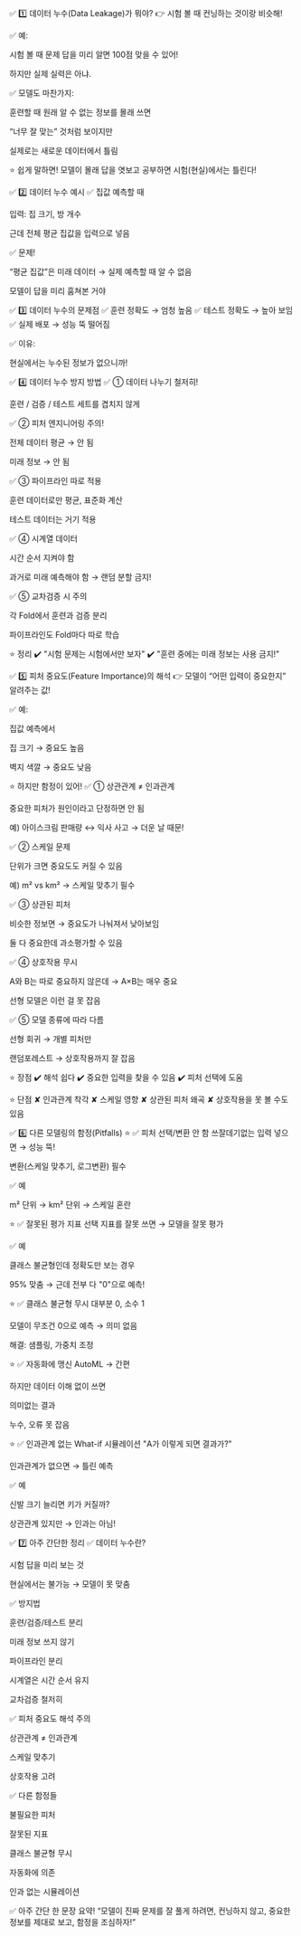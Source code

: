 ✅ 1️⃣ 데이터 누수(Data Leakage)가 뭐야?
👉 시험 볼 때 컨닝하는 것이랑 비슷해!

✅ 예:

시험 볼 때 문제 답을 미리 알면 100점 맞을 수 있어!

하지만 실제 실력은 아냐.

✅ 모델도 마찬가지:

훈련할 때 원래 알 수 없는 정보를 몰래 쓰면

“너무 잘 맞는” 것처럼 보이지만

실제로는 새로운 데이터에서 틀림

⭐️ 쉽게 말하면!
모델이 몰래 답을 엿보고 공부하면
시험(현실)에서는 틀린다!

✅ 2️⃣ 데이터 누수 예시
✅ 집값 예측할 때

입력: 집 크기, 방 개수

근데 전체 평균 집값을 입력으로 넣음

✅ 문제!

“평균 집값”은 미래 데이터 → 실제 예측할 때 알 수 없음

모델이 답을 미리 훔쳐본 거야

✅ 3️⃣ 데이터 누수의 문제점
✅ 훈련 정확도 → 엄청 높음
✅ 테스트 정확도 → 높아 보임
✅ 실제 배포 → 성능 뚝 떨어짐

✅ 이유:

현실에서는 누수된 정보가 없으니까!

✅ 4️⃣ 데이터 누수 방지 방법
✅ ① 데이터 나누기 철저히!

훈련 / 검증 / 테스트 세트를 겹치지 않게

✅ ② 피처 엔지니어링 주의!

전체 데이터 평균 → 안 됨

미래 정보 → 안 됨

✅ ③ 파이프라인 따로 적용

훈련 데이터로만 평균, 표준화 계산

테스트 데이터는 거기 적용

✅ ④ 시계열 데이터

시간 순서 지켜야 함

과거로 미래 예측해야 함 → 랜덤 분할 금지!

✅ ⑤ 교차검증 시 주의

각 Fold에서 훈련과 검증 분리

파이프라인도 Fold마다 따로 학습

⭐️ 정리
✔️ "시험 문제는 시험에서만 보자"
✔️ "훈련 중에는 미래 정보는 사용 금지!"

✅ 5️⃣ 피처 중요도(Feature Importance)의 해석
👉 모델이 “어떤 입력이 중요한지” 알려주는 값!

✅ 예:

집값 예측에서

집 크기 → 중요도 높음

벽지 색깔 → 중요도 낮음

⭐️ 하지만 함정이 있어!
✅ ① 상관관계 ≠ 인과관계

중요한 피처가 원인이라고 단정하면 안 됨

예) 아이스크림 판매량 ↔ 익사 사고 → 더운 날 때문!

✅ ② 스케일 문제

단위가 크면 중요도도 커질 수 있음

예) m² vs km² → 스케일 맞추기 필수

✅ ③ 상관된 피처

비슷한 정보면 → 중요도가 나눠져서 낮아보임

둘 다 중요한데 과소평가할 수 있음

✅ ④ 상호작용 무시

A와 B는 따로 중요하지 않은데 → A×B는 매우 중요

선형 모델은 이런 걸 못 잡음

✅ ⑤ 모델 종류에 따라 다름

선형 회귀 → 개별 피처만

랜덤포레스트 → 상호작용까지 잘 잡음

⭐️ 장점
✔️ 해석 쉽다
✔️ 중요한 입력을 찾을 수 있음
✔️ 피처 선택에 도움

⭐️ 단점
✘ 인과관계 착각
✘ 스케일 영향
✘ 상관된 피처 왜곡
✘ 상호작용을 못 볼 수도 있음

✅ 6️⃣ 다른 모델링의 함정(Pitfalls)
⭐️ ✅ 피처 선택/변환 안 함
쓰잘데기없는 입력 넣으면 → 성능 뚝!

변환(스케일 맞추기, 로그변환) 필수

✅ 예

m² 단위 → km² 단위 → 스케일 혼란

⭐️ ✅ 잘못된 평가 지표 선택
지표를 잘못 쓰면 → 모델을 잘못 평가

✅ 예

클래스 불균형인데 정확도만 보는 경우

95% 맞춤 → 근데 전부 다 "0"으로 예측!

⭐️ ✅ 클래스 불균형 무시
대부분 0, 소수 1

모델이 무조건 0으로 예측 → 의미 없음

해결: 샘플링, 가중치 조정

⭐️ ✅ 자동화에 맹신
AutoML → 간편

하지만 데이터 이해 없이 쓰면

의미없는 결과

누수, 오류 못 잡음

⭐️ ✅ 인과관계 없는 What-if 시뮬레이션
"A가 이렇게 되면 결과가?"

인과관계가 없으면 → 틀린 예측

✅ 예

신발 크기 늘리면 키가 커질까?

상관관계 있지만 → 인과는 아님!

✅ 7️⃣ 아주 간단한 정리
✅ 데이터 누수란?

시험 답을 미리 보는 것

현실에서는 불가능 → 모델이 못 맞춤

✅ 방지법

훈련/검증/테스트 분리

미래 정보 쓰지 않기

파이프라인 분리

시계열은 시간 순서 유지

교차검증 철저히

✅ 피처 중요도 해석 주의

상관관계 ≠ 인과관계

스케일 맞추기

상호작용 고려

✅ 다른 함정들

불필요한 피처

잘못된 지표

클래스 불균형 무시

자동화에 의존

인과 없는 시뮬레이션

✅ 아주 간단 한 문장 요약!
“모델이 진짜 문제를 잘 풀게 하려면, 컨닝하지 않고, 중요한 정보를 제대로 보고, 함정을 조심하자!”